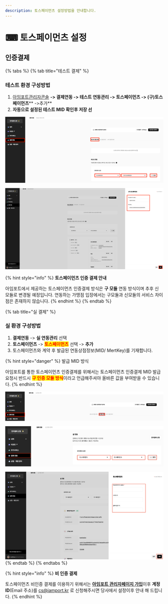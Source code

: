 ```yaml
---
description: 토스페이먼츠 설정방법을 안내합니다.
---
```


# ⌨ 토스페이먼츠 설정

## 인증**결제**

{% tabs %}
{% tab title="테스트 결제" %}
### 테스트 환경 구성방법

1. [아임포트관리자콘솔](https://https/admin.iamport.kr) **-> 결제연동 -> 테스트 연동관리 -> 토스페이먼츠 -> **<mark style="color:red;">**(구)토스페이먼츠**</mark>** ->추가**
2. **자동으로 설정된 테스트 MID 확인후 저장 선**

![결제연동 -> 테스트 연동관리 -> 토스페이먼츠 -> (구)토스페이먼츠 ->추가](<../../../.gitbook/assets/image (2).png>)

![자동으로 설정된 테스트 MID 확인후 저장](<../../../.gitbook/assets/image (4).png>)

{% hint style="info" %}
**토스페이먼츠 인증 결제 안내**

아임포트에서 제공하는 토스페이먼츠 인증결제 방식은 **구 모듈** 연동 방식이며 추후 신 모듈로 변경될 예정입니다. 연동하는 가맹점 입장에서는 구모듈과 신모듈의 서비스 차이점은 존재하지 않습니다.&#x20;
{% endhint %}
{% endtab %}

{% tab title="실 결제" %}
### **실** 환경 구성방법

1. **결제연동** -> **실 연동관리** 선택
2. **토스페이먼츠** -> <mark style="color:red;">**토스페이먼츠**</mark> 선택 -> **추가**
3. 토스페이먼츠와 계약 후 발급된 연동상점정보(MID/ MertKey)를 기재합니다.

{% hint style="danger" %}
발급 MID 방식

아임포트를 통한 토스페이먼츠 인증결제를 위해서는 토스페이먼츠 인증결제 MID 발급 요청시 반드시 <mark style="color:red;">**구 인증 모듈 방식**</mark>이라고 언급해주셔야 올바른 값을 부여받을 수 있습니다.
{% endhint %}

![결제연동 -> 실 연동관리 선택](../../../.gitbook/assets/image.png)

![토스페이먼츠 -> 토스페이먼츠 선택 -> 추가](<../../../.gitbook/assets/image (5).png>)

![토스페이먼츠와 계약 후 발급된 연동상점정보 기재](<../../../.gitbook/assets/image (3).png>)
{% endtab %}
{% endtabs %}

{% hint style="info" %}
**비 인증 결제**

토스페이먼츠 비인증 결제를 이용하기 위해서는 [**아임포트 관리자페이지 가입**](https://https/admin.iamport.kr)이후 **계정ID**(Email 주소)를 cs@iamport.kr 로 신청해주시면 당사에서 설정이후 안내 해 드립니다.
{% endhint %}
